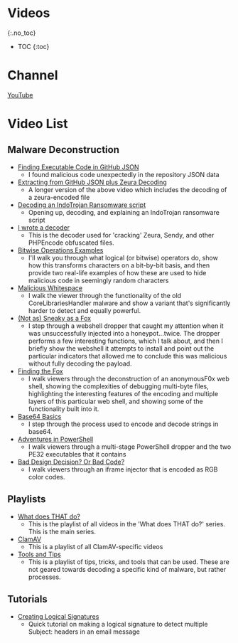# Videos
{:.no_toc}

* TOC
{:toc}

# Channel
[YouTube](https://www.youtube.com/channel/UCMj2ji-A08YlcOsVeX6-HVQ/)

# Video List
## Malware Deconstruction
* [Finding Executable Code in GitHub JSON](https://youtu.be/XgEBOZUs0rg)
  * I found malicious code unexpectedly in the repository JSON data
* [Extracting from GitHub JSON plus Zeura Decoding](https://youtu.be/x5QIXCq6pK4)
  * A longer version of the above video which includes the decoding of a zeura-encoded file
* [Decoding an IndoTrojan Ransomware script](https://youtu.be/wND43xbWVgI)
  * Opening up, decoding, and explaining an IndoTrojan ransomware script
* [I wrote a decoder](https://youtu.be/AAnQkp48CJg)
  * This is the decoder used for 'cracking' Zeura, Sendy, and other PHPEncode obfuscated files.
* [Bitwise Operations Examples](https://www.youtube.com/watch?v=LB7kxbnvHVY)
  * I'll walk you through what logical (or bitwise) operators do, show how this transforms characters on a bit-by-bit basis, and then provide two real-life examples of how these are used to hide malicious code in seemingly random characters
* [Malicious Whitespace](https://www.youtube.com/watch?v=1KcI3qTC39w)
  * I walk the viewer through the functionality of the old CoreLibrariesHandler malware and show a variant that's significantly harder to detect and equally powerful.
* [(Not as) Sneaky as a Fox](https://www.youtube.com/watch?v=dwz1Nyw4laE)
  * I step through a webshell dropper that caught my attention when it was unsuccessfully injected into a honeypot...twice. The dropper performs a few interesting functions, which I talk about, and then I briefly show the webshell it attempts to install and point out the particular indicators that allowed me to conclude this was malicious without fully decoding the payload.
* [Finding the Fox](https://www.youtube.com/watch?v=4JeHgKa6vCk)
  * I walk viewers through the deconstruction of an anonymousF0x web shell, showing the complexities of debugging multi-byte files, highlighting the interesting features of the encoding and multiple layers of this particular web shell, and showing some of the functionality built into it.
* [Base64 Basics](https://www.youtube.com/watch?v=rHbuK4wX8xo)
  * I step through the process used to encode and decode strings in base64.
* [Adventures in PowerShell](https://www.youtube.com/watch?v=-AaMJx9Y7cU)
  * I walk viewers through a multi-stage PowerShell dropper and the two PE32 executables that it contains
* [Bad Design Decision? Or Bad Code?](https://www.youtube.com/watch?v=Yx-BNsak5o8)
  * I walk viewers through an iframe injector that is encoded as RGB color codes.

## Playlists
* [What does THAT do?](https://www.youtube.com/watch?v=XgEBOZUs0rg&list=PL3wytv9o8buUlfTK9Y0Yv-OSxNqY9yxOG)
  * This is the playlist of all videos in the 'What does THAT do?' series. This is the main series.
* [ClamAV](https://www.youtube.com/watch?v=kBVlfkdjSJo&list=PL3wytv9o8buU9M-5gRWNZH-UQkU9cK2AT)
  * This is a playlist of all ClamAV-specific videos
* [Tools and Tips](https://www.youtube.com/watch?v=2aJ6jBG2UOc&list=PL3wytv9o8buVGja-VcOSqGrjQZkqB7uhd)
  * This is a playlist of tips, tricks, and tools that can be used. These are not geared towards decoding a specific kind of malware, but rather processes.

## Tutorials
* [Creating Logical Signatures](https://www.youtube.com/watch?v=AWS2CehT1HU)
  * Quick tutorial on making a logical signature to detect multiple Subject: headers in an email message

